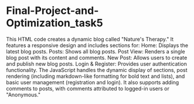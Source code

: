 # Final-Project-and-Optimization_task5
This HTML code creates a dynamic blog called "Nature's Therapy." It features a responsive design and includes sections for:
Home: Displays the latest blog posts.
Posts: Shows all blog posts.
Post View: Renders a single blog post with its content and comments.
New Post: Allows users to create and publish new blog posts.
Login & Register: Provides user authentication functionality.
The JavaScript handles the dynamic display of sections, post rendering (including markdown-like formatting for bold text and lists), and basic user management (registration and login). It also supports adding comments to posts, with comments attributed to logged-in users or "Anonymous."
